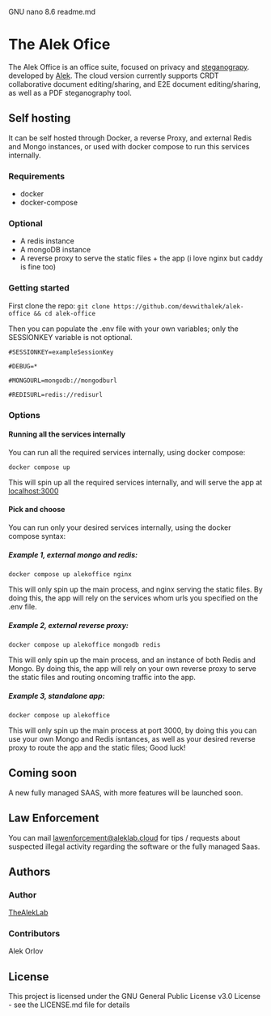 
  GNU nano 8.6                                                                                        readme.md

# The Alek Ofice
The Alek Office is an office suite, focused on privacy and [steganograpy](https://en.wikipedia.org/wiki/Steganography). developed by [Alek](https://aleklab.cloud).
The cloud version currently supports CRDT collaborative document editing/sharing, and E2E document editing/sharing, as well as a PDF steganography tool.
## Self hosting
It can be self hosted through Docker, a reverse Proxy, and external Redis and Mongo instances, or used with docker compose to run this services internally.
### Requirements
* docker
* docker-compose
### Optional
* A redis instance
* A mongoDB instance
* A reverse proxy to serve the static files + the app (i love nginx but caddy is fine too)
### Getting started
First clone  the repo:
```git clone https://github.com/devwithalek/alek-office && cd alek-office```

Then you can populate the .env file with your own variables; only the SESSIONKEY variable is not optional.
```
#SESSIONKEY=exampleSessionKey

#DEBUG=*

#MONGOURL=mongodb://mongodburl

#REDISURL=redis://redisurl
```
### Options
#### Running all the services internally
You can run all the required services internally, using docker compose:
```
docker compose up 
```
This will spin up all the required services internally, and will serve the app at [localhost:3000](https://localhost:3000) 
#### Pick and choose

You can run only your desired services internally, using the docker compose syntax:
##### Example 1, external mongo and redis:
```
docker compose up alekoffice nginx
```
This will only  spin up the main process, and nginx serving the static files. By doing this, the app will rely on the services whom urls you specified on the .env file.
##### Example 2, external reverse proxy:
```
docker compose up alekoffice mongodb redis
```
This will only  spin up the main process, and an instance of both Redis and Mongo. By doing this, the app will rely on your own reverse proxy to serve the static files and routing oncoming traffic into the app.
##### Example 3, standalone app:
```
docker compose up alekoffice
```
This will only  spin up the main process at port 3000, by doing this you can use your own Mongo and Redis isntances, as well as your desired reverse proxy to route the app and the static files; Good luck!


## Coming soon
A new fully managed SAAS, with more features will be launched soon.
## Law Enforcement
You can mail lawenforcement@aleklab.cloud for tips / requests about suspected illegal activity regarding the software or the fully managed Saas.
## Authors
### Author
[TheAlekLab](https://aleklab.cloud)
### Contributors
Alek Orlov


## License

This project is licensed under the GNU General Public License v3.0 License - see the LICENSE.md file for details
